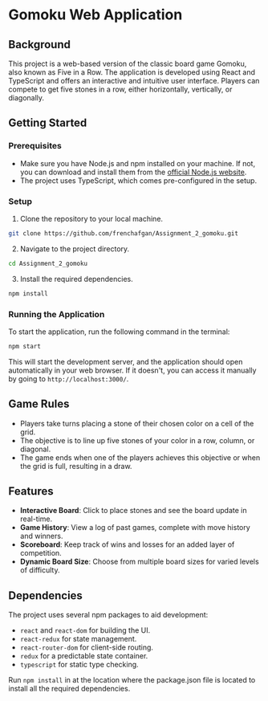 # Gomoku Web Application

## Background

This project is a web-based version of the classic board game Gomoku, also known as Five in a Row. The application is developed using React and TypeScript and offers an interactive and intuitive user interface. Players can compete to get five stones in a row, either horizontally, vertically, or diagonally.

## Getting Started

### Prerequisites

- Make sure you have Node.js and npm installed on your machine. If not, you can download and install them from the [official Node.js website](https://nodejs.org/en/download/).
- The project uses TypeScript, which comes pre-configured in the setup.

### Setup

1. Clone the repository to your local machine.

```bash
git clone https://github.com/frenchafgan/Assignment_2_gomoku.git
```

2. Navigate to the project directory.

```bash
cd Assignment_2_gomoku
```

3. Install the required dependencies.

```bash
npm install
```

### Running the Application

To start the application, run the following command in the terminal:

```bash
npm start
```

This will start the development server, and the application should open automatically in your web browser. If it doesn't, you can access it manually by going to `http://localhost:3000/`.

## Game Rules

- Players take turns placing a stone of their chosen color on a cell of the grid.
- The objective is to line up five stones of your color in a row, column, or diagonal.
- The game ends when one of the players achieves this objective or when the grid is full, resulting in a draw.

## Features

- **Interactive Board**: Click to place stones and see the board update in real-time.
- **Game History**: View a log of past games, complete with move history and winners.
- **Scoreboard**: Keep track of wins and losses for an added layer of competition.
- **Dynamic Board Size**: Choose from multiple board sizes for varied levels of difficulty.

## Dependencies

The project uses several npm packages to aid development:

- `react` and `react-dom` for building the UI.
- `react-redux` for state management.
- `react-router-dom` for client-side routing.
- `redux` for a predictable state container.
- `typescript` for static type checking.

Run `npm install` in at the location where the package.json file is located to install all the required dependencies.
